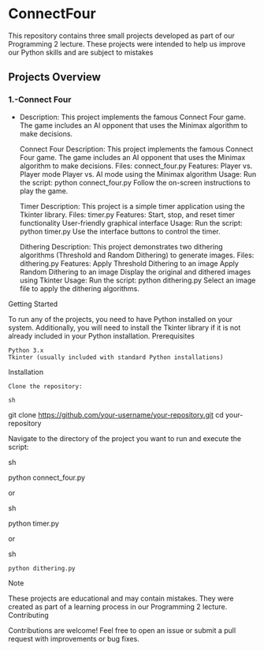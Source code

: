 # ConnectFour
This repository contains three small projects developed as part of our Programming 2 lecture. These projects were intended to help us improve our Python skills and are subject to mistakes

## Projects Overview
 ### 1.-Connect Four 
 - Description: This project implements the famous Connect Four game. The game includes an AI opponent that uses the Minimax algorithm to make decisions.

    Connect Four
        Description: This project implements the famous Connect Four game. The game includes an AI opponent that uses the Minimax algorithm to make decisions.
        Files: connect_four.py
        Features:
            Player vs. Player mode
            Player vs. AI mode using the Minimax algorithm
        Usage:
            Run the script: python connect_four.py
            Follow the on-screen instructions to play the game.

    Timer
        Description: This project is a simple timer application using the Tkinter library.
        Files: timer.py
        Features:
            Start, stop, and reset timer functionality
            User-friendly graphical interface
        Usage:
            Run the script: python timer.py
            Use the interface buttons to control the timer.

    Dithering
        Description: This project demonstrates two dithering algorithms (Threshold and Random Dithering) to generate images.
        Files: dithering.py
        Features:
            Apply Threshold Dithering to an image
            Apply Random Dithering to an image
            Display the original and dithered images using Tkinter
        Usage:
            Run the script: python dithering.py
            Select an image file to apply the dithering algorithms.

Getting Started

To run any of the projects, you need to have Python installed on your system. Additionally, you will need to install the Tkinter library if it is not already included in your Python installation.
Prerequisites

    Python 3.x
    Tkinter (usually included with standard Python installations)

Installation

    Clone the repository:

    sh

git clone https://github.com/your-username/your-repository.git
cd your-repository

Navigate to the directory of the project you want to run and execute the script:

sh

python connect_four.py

or

sh

python timer.py

or

sh

    python dithering.py

Note

These projects are educational and may contain mistakes. They were created as part of a learning process in our Programming 2 lecture.
Contributing

Contributions are welcome! Feel free to open an issue or submit a pull request with improvements or bug fixes.
